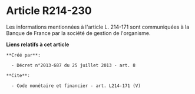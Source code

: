 # Article R214-230

Les informations mentionnées à l'article L. 214-171 sont communiquées à la Banque de France par la société de gestion de
l'organisme.

**Liens relatifs à cet article**

	**Créé par**:

	  - Décret n°2013-687 du 25 juillet 2013 - art. 8

	**Cite**:

	  - Code monétaire et financier - art. L214-171 (V)
